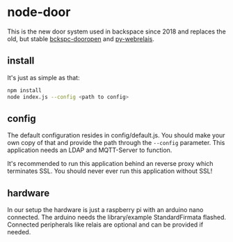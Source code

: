 # node-door

This is the new door system used in backspace since 2018 and replaces the old, but stable [bckspc-dooropen][1] and [py-webrelais][2].

## install

It's just as simple as that:

```bash
npm install
node index.js --config <path to config>
```

## config

The default configuration resides in config/default.js. You should make your own copy of that and provide the path through the `--config` parameter.
This application needs an LDAP and MQTT-Server to function. 

It's recommended to run this application behind an reverse proxy which terminates SSL. You should never ever run this application without SSL!

## hardware

In our setup the hardware is just a raspberry pi with an arduino nano connected. The arduino needs the library/example StandardFirmata flashed.
Connected peripherals like relais are optional and can be provided if needed.


[1]: https://github.com/schinken/bckspc-dooropen
[2]: https://github.com/schinken/py-webrelais